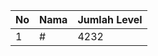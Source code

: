 | No | Nama            | Jumlah Level |
|----|-----------------|--------------|
| 1  | #    |    4232        |
